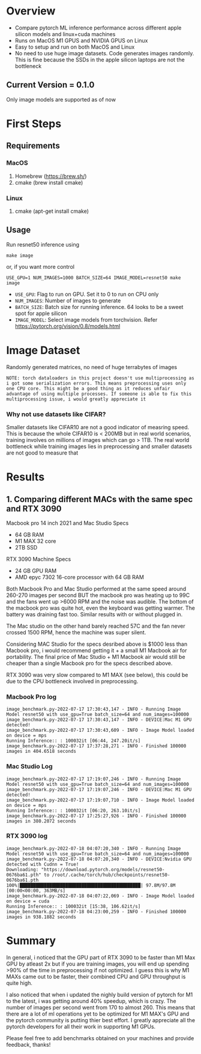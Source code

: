 # Overview
- Compare pytorch ML inference performance across different apple silicon models and linux+cuda machines
- Runs on MacOS M1 GPUS and NVIDIA GPUS on Linux
- Easy to setup and run on both MacOS and Linux
- No need to use huge image datasets. Code generates images randomly. This is fine because the SSDs in the apple silicon laptops are not the bottleneck

## Current Version = 0.1.0
Only image models are supported as of now

# First Steps
## Requirements
### MacOS
1. Homebrew (https://brew.sh/)
2. cmake (brew install cmake)

### Linux
1. cmake (apt-get install cmake)

## Usage
Run resnet50 inference using
```
make image  
```

or, if you want more control

```
USE_GPU=1 NUM_IMAGES=1000 BATCH_SIZE=64 IMAGE_MODEL=resnet50 make image
```

- `USE_GPU`: Flag to run on GPU. Set it to 0 to run on CPU only
- `NUM_IMAGES`: Number of images to generate
- `BATCH_SIZE`: Batch size for running inference. 64 looks to be a sweet spot for apple silicon
- `IMAGE_MODEL`: Select image models from torchvision. Refer https://pytorch.org/vision/0.8/models.html

# Image Dataset
Randomly generated matrices, no need of huge terrabytes of images

`NOTE: torch dataloaders in this project doesn't use multiprocessing as i got some serialization errors. This means preprocessing uses only one CPU core. This might be a good thing as it reduces unfair advantage of using multiple processes. If someone is able to fix this multiprocessing issue, i would greatly appreciate it`

### Why not use datasets like CIFAR?
Smaller datasets like CIFAR10 are not a good indicator of measring speed. This is because the whole CIFAR10 is < 200MB but in real world scenarios, training involves on millions of images which can go > 1TB. The real world bottleneck while training images lies in preprocessing and smaller datasets are not good to measure that

# Results

## 1. Comparing different MACs with the same spec and RTX 3090
Macbook pro 14 inch 2021 and Mac Studio Specs
- 64 GB RAM
- M1 MAX 32 core
- 2TB SSD

RTX 3090 Machine Specs
 - 24 GB GPU RAM
 - AMD epyc 7302 16-core processor with 64 GB RAM

Both Macbook Pro and Mac Studio performed at the same speed around 260-270 images per second BUT the macbook pro was heating up to 99C and the fans went up >6000 RPM and the noise was audible. The bottom of the macbook pro was quite hot, even the keyboard was getting warmer. The battery was draining fast too. Similar results with or without plugged in. 

The Mac studio on the other hand barely reached 57C and the fan never crossed 1500 RPM, hence the machine was super silent. 

Considering MAC Studio for the specs desribed above is $1000 less than Macbook pro, i would recommend getting it + a small M1 Macbook air for portability. The final price of Mac Studio + M1 Macbook air would still be cheaper than a single Macbook pro for the specs described above.  

RTX 3090 was very slow compared to M1 MAX (see below), this could be due to the CPU bottleneck involved in preprocessing. 

### Macbook Pro log
```
image_benchmark.py-2022-07-17 17:30:43,147 - INFO - Running Image Model resnet50 with use_gpu=True batch_size=64 and num_images=100000
image_benchmark.py-2022-07-17 17:30:43,147 - INFO - DEVICE:Mac M1 GPU detected!
image_benchmark.py-2022-07-17 17:30:43,609 - INFO - Image Model loaded on device = mps
Running Inference:: : 100032it [06:44, 247.20it/s]
image_benchmark.py-2022-07-17 17:37:28,271 - INFO - Finished 100000 images in 404.6518 seconds
```

### Mac Studio Log
```
image_benchmark.py-2022-07-17 17:19:07,246 - INFO - Running Image Model resnet50 with use_gpu=True batch_size=64 and num_images=100000
image_benchmark.py-2022-07-17 17:19:07,246 - INFO - DEVICE:Mac M1 GPU detected!
image_benchmark.py-2022-07-17 17:19:07,710 - INFO - Image Model loaded on device = mps
Running Inference:: : 100032it [06:20, 263.10it/s]
image_benchmark.py-2022-07-17 17:25:27,926 - INFO - Finished 100000 images in 380.2072 seconds
```

### RTX 3090 log
```
image_benchmark.py-2022-07-18 04:07:20,340 - INFO - Running Image Model resnet50 with use_gpu=True batch_size=64 and num_images=100000
image_benchmark.py-2022-07-18 04:07:20,340 - INFO - DEVICE:Nvidia GPU detected with Cudnn = True!
Downloading: "https://download.pytorch.org/models/resnet50-0676ba61.pth" to /root/.cache/torch/hub/checkpoints/resnet50-0676ba61.pth
100%|█████████████████████████████████████████████| 97.8M/97.8M [00:00<00:00, 363MB/s]
image_benchmark.py-2022-07-18 04:07:22,069 - INFO - Image Model loaded on device = cuda
Running Inference:: : 100032it [15:38, 106.62it/s]
image_benchmark.py-2022-07-18 04:23:00,259 - INFO - Finished 100000 images in 938.1882 seconds
```

# Summary

In general, i noticed that the GPU part of RTX 3090 to be faster than M1 Max GPU by atleast 2x but if you are training images, you will end up spending >90% of the time in preprocessing if not optimized. I guess this is why M1 MAXs came out to be faster, their combined CPU and GPU throughput is quite high.

I also noticed that when i updated the nighly build version of pytorch for M1 to the latest, i was getting around 40% speedup, which is crazy. The number of images per second went from 170 to almost 260. This means that there are a lot of ml operations yet to be optimized for M1 MAX's GPU and the pytorch community is putting thier best effort. I greatly appreciate all the pytorch developers for all their work in supporting M1 GPUs. 

Please feel free to add benchmarks obtained on your machines and provide feedback, thanks!